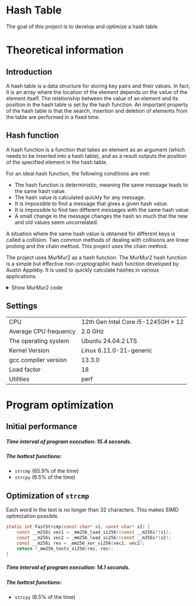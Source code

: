 # Hash Table

The goal of this project is to develop and optimize a hash table.

# Theoretical information
## Introduction
A hash table is a data structure for storing key pairs and their values. In fact, it is an array where the location of the element depends on the value of the element itself. The relationship between the value of an element and its position in the hash table is set by the hash function. An important property of the hash table is that the search, insertion and deletion of elements from the table are performed in a fixed time.
## Hash function
A hash function is a function that takes an element as an argument (which needs to be inserted into a hash table), and as a result outputs the position of the specified element in the hash table.

For an ideal hash function, the following conditions are met:

- The hash function is deterministic, meaning the same message leads to the same hash value.
- The hash value is calculated quickly for any message.
- It is impossible to find a message that gives a given hash value.
- It is impossible to find two different messages with the same hash value.
- A small change in the message changes the hash so much that the new and old values seem uncorrelated.

A situation where the same hash value is obtained for different keys is called a collision. Two common methods of dealing with collisions are linear probing and the chain method. This project uses the chain method.

The project uses MurMur2 as a hash function. The MurMur2 hash function is a simple but effective non-cryptographic hash function developed by Austin Appleby. It is used to quickly calculate hashes in various applications.

<details>
<summary>Show MurMur2 code</summary>

```cpp
unsigned MurmurHash2(const char* key, unsigned len) {
    const unsigned m = 0x5bd1e995;
    const unsigned seed = 0;
    const int r = 24;

    unsigned h = seed ^ len;

    const unsigned char* data = (const unsigned char*)key;
    unsigned k = 0;

    while (len >= 4) {
        k  = data[0];
        k |= data[1] << 8;
        k |= data[2] << 16;
        k |= data[3] << 24;

        k *= m;
        k ^= k >> r;
        k *= m;

        h *= m;
        h ^= k;

        data += 4;
        len -= 4;
    }

    switch (len) {
        case 3:
            h ^= data[2] << 16;
        case 2:
            h ^= data[1] << 8;
        case 1:
            h ^= data[0];
            h *= m;
    };

    h ^= h >> 13;
    h *= m;
    h ^= h >> 15;

    return h;
}
```
</details> 

## Settings
|                         |                                    |
|-------------------------|------------------------------------|
| CPU                     | 12th Gen Intel Core i5-12450H × 12 |
| Average CPU frequency   | 2.0 GHz                            |
| The operating system    | Ubuntu 24.04.2 LTS                 |
| Kernel Version          | Linux 6.11.0-21-generic            |
| gcc compiler version    | 13.3.0                             |
| Load factor             | 18                                 |
| Utilities               | perf                               |

# Program optimization

## Initial performance
##### Time interval of program execution: 15.4 seconds.
##### The hottest functions:
- ```strcmp``` (65.9% of the time)
- ```strcpy``` (6.5% of the time)

## Optimization of ```strcmp```
Each word in the text is no longer than 32 characters. This makes SIMD optimization possible.
```c
static int FastStrcmp(const char* s1, const char* s2) {
    const __m256i vec1 = _mm256_load_si256((const __m256i*)s1);
    const __m256i vec2 = _mm256_load_si256((const __m256i*)s2);
    const __m256i res = _mm256_xor_si256(vec1, vec2);
    return !_mm256_testz_si256(res, res);
}
```
##### Time interval of program execution: 14.1 seconds.
##### The hottest functions:
- ```strcpy``` (6.5% of the time)